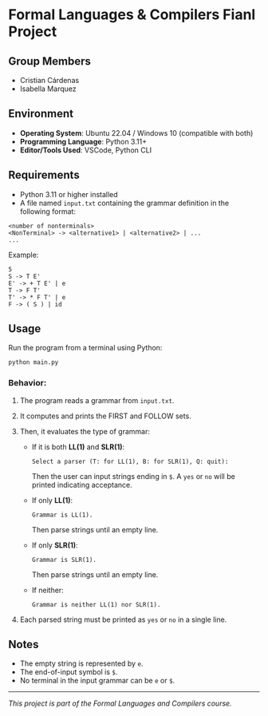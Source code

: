 # Formal Languages & Compilers Fianl Project

## Group Members

* Cristian Cárdenas
* Isabella Marquez

## Environment

* **Operating System**: Ubuntu 22.04 / Windows 10 (compatible with both)
* **Programming Language**: Python 3.11+
* **Editor/Tools Used**: VSCode, Python CLI

## Requirements

* Python 3.11 or higher installed
* A file named `input.txt` containing the grammar definition in the following format:

```
<number of nonterminals>
<NonTerminal> -> <alternative1> | <alternative2> | ...
...
```

Example:

```
5
S -> T E'
E' -> + T E' | e
T -> F T'
T' -> * F T' | e
F -> ( S ) | id
```

## Usage

Run the program from a terminal using Python:

```bash
python main.py
```

### Behavior:

1. The program reads a grammar from `input.txt`.

2. It computes and prints the FIRST and FOLLOW sets.

3. Then, it evaluates the type of grammar:

   * If it is both **LL(1)** and **SLR(1)**:

     ```
     Select a parser (T: for LL(1), B: for SLR(1), Q: quit):
     ```

     Then the user can input strings ending in `$`. A `yes` or `no` will be printed indicating acceptance.
   * If only **LL(1)**:

     ```
     Grammar is LL(1).
     ```

     Then parse strings until an empty line.
   * If only **SLR(1)**:

     ```
     Grammar is SLR(1).
     ```

     Then parse strings until an empty line.
   * If neither:

     ```
     Grammar is neither LL(1) nor SLR(1).
     ```

4. Each parsed string must be printed as `yes` or `no` in a single line.

## Notes

* The empty string is represented by `e`.
* The end-of-input symbol is `$`.
* No terminal in the input grammar can be `e` or `$`.

---

*This project is part of the Formal Languages and Compilers course.*

